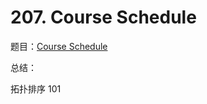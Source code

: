 # 207. Course Schedule

题目：[Course Schedule](https://leetcode.com/problems/course-schedule/description/)

总结：

拓扑排序 101 